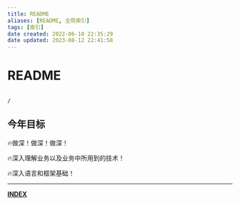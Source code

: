 ```yaml
---
title: README
aliases: [README, 全局索引]
tags: [索引]
date created: 2022-06-10 22:35:29
date updated: 2023-08-12 22:41:58
---
```


# README

```ActivityHistory

/

```

## 今年目标

🔥做深！做深！做深！

🔥深入理解业务以及业务中所用到的技术！

🔥深入语言和框架基础！

---

**[INDEX](./%F0%9F%93%8B%E7%9B%AE%E5%BD%95.md)**

